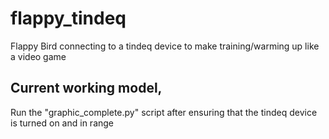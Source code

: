 # flappy_tindeq
Flappy Bird connecting to a tindeq device to make training/warming up like a video game

## Current working model,
Run the "graphic_complete.py" script after ensuring that the tindeq device is turned on and in range

